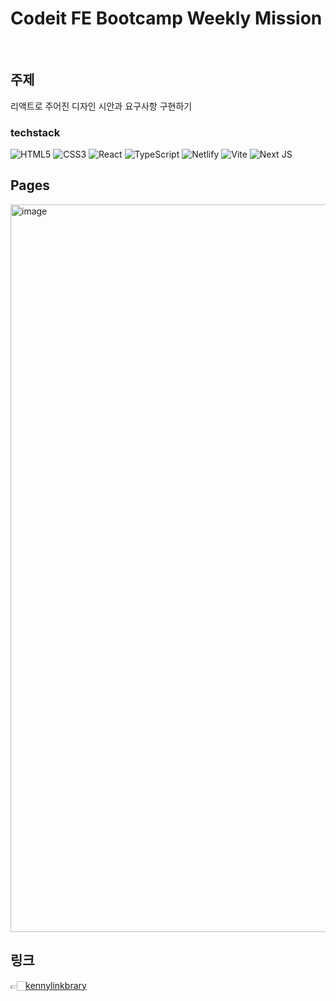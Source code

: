 # Codeit FE Bootcamp Weekly Mission

<br>

## 주제

리액트로 주어진 디자인 시안과 요구사항 구현하기<br>

### techstack

![HTML5](https://img.shields.io/badge/html5-%23E34F26.svg?style=for-the-badge&logo=html5&logoColor=white)
![CSS3](https://img.shields.io/badge/css3-%231572B6.svg?style=for-the-badge&logo=css3&logoColor=white)
![React](https://img.shields.io/badge/React-20232A?style=for-the-badge&logo=react&logoColor=61DAFB)
![TypeScript](https://img.shields.io/badge/TypeScript-007ACC?style=for-the-badge&logo=typescript&logoColor=white)
![Netlify](https://img.shields.io/badge/Netlify-00C7B7?style=for-the-badge&logo=netlify&logoColor=white)
![Vite](https://img.shields.io/badge/vite-%23646CFF.svg?style=for-the-badge&logo=vite&logoColor=white)
![Next JS](https://img.shields.io/badge/Next-black?style=for-the-badge&logo=next.js&logoColor=white)

## Pages

<img width="1164" alt="image" src="https://user-images.githubusercontent.com/45449387/235344207-81b49afe-0a05-4e06-9324-1076d75a94e3.png">

## 링크

👉🏻[kennylinkbrary](https://kennylinkbrary.netlify.app)
